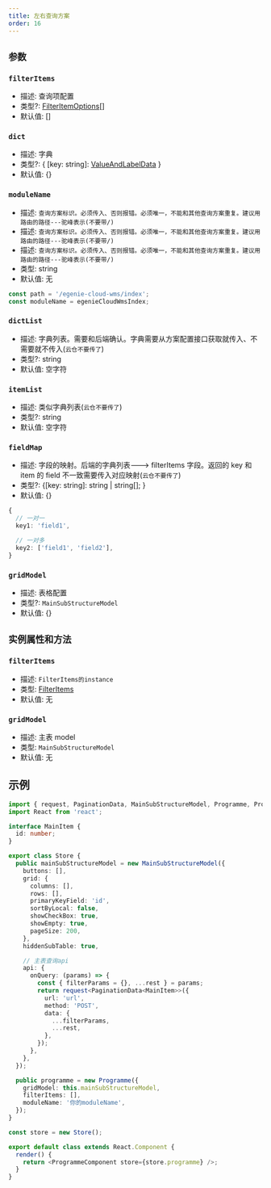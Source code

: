```yaml
---
title: 左右查询方案
order: 16
---
```


## `参数`

### `filterItems`

- 描述: 查询项配置
- 类型?: [FilterItemOptions](./filter-base#filteritemoptions)[]
- 默认值: []

### `dict`

- 描述: 字典
- 类型?: { [key: string]: [ValueAndLabelData](./filter-base#valueandlabeldata) }
- 默认值: {}

### `moduleName`

- 描述: `查询方案标识。必须传入、否则报错。必须唯一，不能和其他查询方案重复。建议用路由的路径---驼峰表示(不要带/)`
- 描述: `查询方案标识。必须传入、否则报错。必须唯一，不能和其他查询方案重复。建议用路由的路径---驼峰表示(不要带/)`
- 描述: `查询方案标识。必须传入、否则报错。必须唯一，不能和其他查询方案重复。建议用路由的路径---驼峰表示(不要带/)`
- 类型: string
- 默认值: 无

```ts
const path = '/egenie-cloud-wms/index';
const moduleName = egenieCloudWmsIndex;
```

### `dictList`

- 描述: 字典列表。需要和后端确认。字典需要从方案配置接口获取就传入、不需要就不传入(`云仓不要传了`)
- 类型?: string
- 默认值: 空字符

### `itemList`

- 描述: 类似字典列表(`云仓不要传了`)
- 类型?: string
- 默认值: 空字符

### `fieldMap`

- 描述: 字段的映射。后端的字典列表---> filterItems 字段。返回的 key 和 item 的 field 不一致需要传入对应映射(`云仓不要传了`)
- 类型?: {[key: string]: string | string[]; }
- 默认值: {}

```ts
{
  // 一对一
  key1: 'field1',

  // 一对多
  key2: ['field1', 'field2'],
}
```

### `gridModel`

- 描述: 表格配置
- 类型?: `MainSubStructureModel`
- 默认值: {}

## `实例属性和方法`

### `filterItems`

- 描述: `FilterItems的instance`
- 类型: [FilterItems](./filter-items#实例属性和方法)
- 默认值: 无

### `gridModel`

- 描述: 主表 model
- 类型: `MainSubStructureModel`
- 默认值: 无

## 示例

```ts
import { request, PaginationData, MainSubStructureModel, Programme, ProgrammeComponent } from 'egenie-utils';
import React from 'react';

interface MainItem {
  id: number;
}

export class Store {
  public mainSubStructureModel = new MainSubStructureModel({
    buttons: [],
    grid: {
      columns: [],
      rows: [],
      primaryKeyField: 'id',
      sortByLocal: false,
      showCheckBox: true,
      showEmpty: true,
      pageSize: 200,
    },
    hiddenSubTable: true,

    // 主表查询api
    api: {
      onQuery: (params) => {
        const { filterParams = {}, ...rest } = params;
        return request<PaginationData<MainItem>>({
          url: 'url',
          method: 'POST',
          data: {
            ...filterParams,
            ...rest,
          },
        });
      },
    },
  });

  public programme = new Programme({
    gridModel: this.mainSubStructureModel,
    filterItems: [],
    moduleName: '你的moduleName',
  });
}

const store = new Store();

export default class extends React.Component {
  render() {
    return <ProgrammeComponent store={store.programme} />;
  }
}
```
